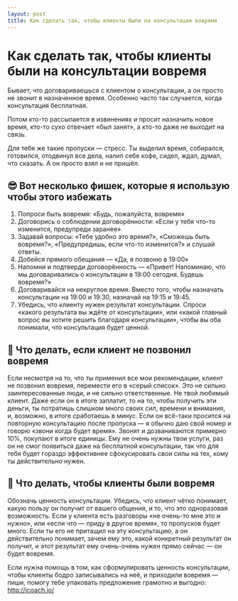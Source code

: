 ```yaml
---
layout: post
title: Как сделать так, чтобы клиенты были на консультации вовремя
---
```


# Как сделать так, чтобы клиенты были на консультации вовремя

Бывает, что договариваешься с клиентом о консультации, а он просто не звонит в назначенное время. Особенно часто так случается, когда консультация бесплатная.

Потом кто-то рассыпается в извинениях и просит назначить новое время, кто-то сухо отвечает «был занят», а кто-то даже не выходит на связь.

Для тебя же такие пропуски — стресс. Ты выделил время, собирался, готовился, отодвинул все дела, налил себе кофе, сидел, ждал, думал, что сказать. А он просто взял и не пришёл.

## 😎 Вот несколько фишек, которые я использую чтобы этого избежать

1. Попроси быть вовремя: «Будь, пожалуйста, вовремя»
2. Договорись о соблюдении договорённости: «Если у тебя что-то изменится, предупреди заранее»
3. Задавай вопросы: «Тебе удобно это время?», «Сможешь быть вовремя?», «Предупредишь, если что-то изменится?» и слушай ответы.
4. Добейся прямого обещания — «Да, я позвоню в 19:00»
5. Напомни и подтверди договорённость — «Привет! Напоминаю, что мы договаривались о консультации в 19:00 сегодня. Будешь вовремя?»
6. Договаривайся на некруглое время. Вместо того, чтобы назначать консультации на 19:00 и 19:30, назначай на 19:15 и 19:45.
7. Убедись, что клиенту нужен результат консультации. Спроси «какого результата вы ждёте от консультации», или «какой главный вопрос вы хотите решить благодаря консультации», чтобы вы оба понимали, что консультация будет ценной.

## 😤 Что делать, если клиент не позвонил вовремя

Если несмотря на то, что ты применил все мои рекомендации, клиент не позвонил вовремя, перемести его в «серый список». Это не сильно заинтересованные люди, и не сильно ответственные. Не твой любимый клиент. Даже если он в итоге заплатит, то на то, чтобы получить эти деньги, ты потратишь слишком много своих сил, времени и внимания, и, возможно, в итоге сработаешь в минус.
Если он всё-таки просится на повторную консультацию после пропуска — я обычно даю свой номер и говорю «звони когда будет время». Звонят и дозваниваются примерно 10%, покупают в итоге единицы. Ему не очень нужны твои услуги, раз он не смог появиться даже на бесплатной консультации, так что для тебя будет гораздо эффективнее сфокусировать свои силы на тех, кому ты действительно нужен.

## 🤑 Что делать, чтобы клиенты были вовремя

Обозначь ценность консультации. Убедись, что клиент чётко понимает, какую пользу он получит от вашего общения, и то, что это одноразовая возможность. Если у клиента есть разговоры «не очень-то мне это и нужно», или «если что — приду в другое время», то пропусков будет много. Если ты его не притащил на эту консультацию, а он действительно понимает, зачем ему это, какой конкретный результат он получит, и этот результат ему очень-очень нужен прямо сейчас — он будет вовремя.

Если нужна помощь в том, как сформулировать ценность консультации, чтобы клиенты бодро записывались на неё, и приходили вовремя — пиши, помогу тебе упаковать предложение грамотно и выгодно:
http://icoach.io/
